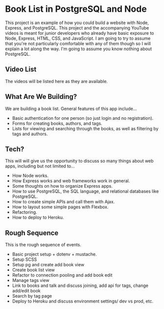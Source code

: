 # Book List in PostgreSQL and Node

This project is an example of how you could build a website with Node, Express, and PostgreSQL. This project and the accompanying YouTube videos is meant for junior developers who already have basic exposure to Node, Express, HTML, CSS, and JavaScript. I am going to try to assume that you're not particularly comfortable with any of them though so I will explain a lot along the way. I'm going to assume you know nothing about PostgreSQL.

## Video List

The videos will be listed here as they are available.

## What Are We Building?

We are building a book list. General features of this app include...

* Basic authentication for one person (so just login and no registration).
* Forms for creating books, authors, and tags.
* Lists for viewing and searching through the books, as well as filtering by tags and authors.

## Tech?

This will will give us the opportunity to discuss so many things about web apps, including but not limited to...

* How Node works.
* How Express works and web frameworks work in general.
* Some thoughts on how to organize Express apps.
* How to use PostgreSQL, the SQL language, and relational databases like PostgreSQL.
* How to create simple APIs and call them with Ajax.
* How to layout some simple pages with Flexbox.
* Refactoring.
* How to deploy to Heroku.

## Rough Sequence

This is the rough sequence of events.

* Basic project setup + dotenv + mustache.
* Setup SCSS
* Setup pg and create add book view
* Create book list view
* Refactor to connection pooling and add book edit
* Manage tags view
* Link to books and talk and discuss joining, add api for tags, change add/edit book
* Search by tag page
* Deploy to Heroku and discuss environment settings/ dev vs prod, etc.
